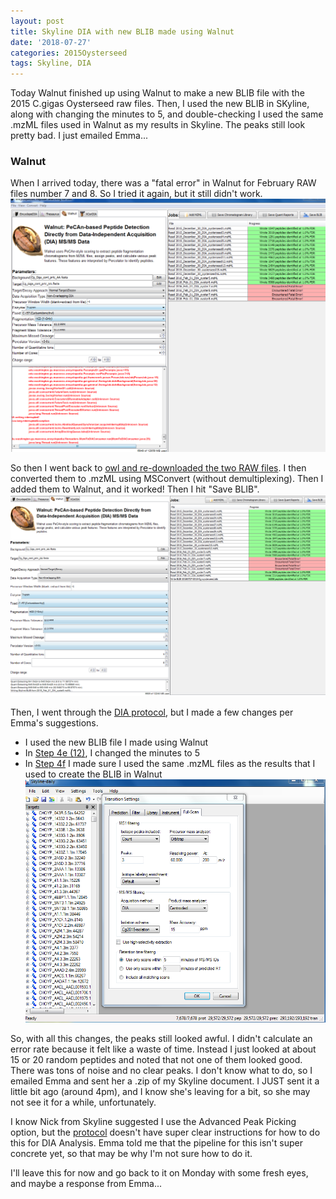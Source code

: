 ```yaml
---
layout: post
title: Skyline DIA with new BLIB made using Walnut
date: '2018-07-27'
categories: 2015Oysterseed
tags: Skyline, DIA
---
```

Today Walnut finished up using Walnut to make a new BLIB file with the 2015 C.gigas Oysterseed raw files. Then, I used the new BLIB in SKyline, along with changing the minutes to 5, and double-checking I used the same .mzML files used in Walnut as my results in Skyline. The peaks still look pretty bad. I just emailed Emma...

### Walnut
When I arrived today, there was a "fatal error" in Walnut for February RAW files number 7 and 8. So I tried it again, but it still didn't work.       
![img](../notebook-images/FatalError.PNG)

So then I went back to [owl and re-downloaded the two RAW files](http://owl.fish.washington.edu/phainopepla/C_gigas/2015-12-30/). I then converted them to .mzML using MSConvert (without demultiplexing). Then I added them to Walnut, and it worked! Then I hit "Save BLIB".         
![img](../notebook-images/finishedBLIB.PNG)

Then, I went through the [DIA protocol](https://github.com/RobertsLab/resources/blob/master/protocols/DIA-data-Analyses.md), but I made a few changes per Emma's suggestions. 
- I used the new BLIB file I made using Walnut
- In [Step 4e (12)](https://github.com/RobertsLab/resources/blob/master/protocols/DIA-data-Analyses.md#step-4e-adjust-transition-settings-in-skyline), I changed the minutes to 5
- In [Step 4f](https://github.com/RobertsLab/resources/blob/master/protocols/DIA-data-Analyses.md#step-4f-import-dia-data-into-skyline) I made sure I used the same .mzML files as the results that I used to create the BLIB in Walnut
![img](../notebook-images/DIAStep4e-change-to-5mins.PNG)

So, with all this changes, the peaks still looked awful. I didn't calculate an error rate because it felt like a waste of time. Instead I just looked at about 15 or 20 random peptides and noted that not one of them looked good. There was tons of noise and no clear peaks. I don't know what to do, so I emailed Emma and sent her a .zip of my Skyline document. I JUST sent it a little bit ago (around 4pm), and I know she's leaving for a bit, so she may not see it for a while, unfortunately. 

I know Nick from Skyline suggested I use the Advanced Peak Picking option, but the [protocol](https://skyline.ms/_webdav/home/software/Skyline/@files/tutorials/PeakPicking_2-5.pdf) doesn't have super clear instructions for how to do this for DIA Analysis. Emma told me that the pipeline for this isn't super concrete yet, so that may be why I'm not sure how to do it. 

I'll leave this for now and go back to it on Monday with some fresh eyes, and maybe a response from Emma...
